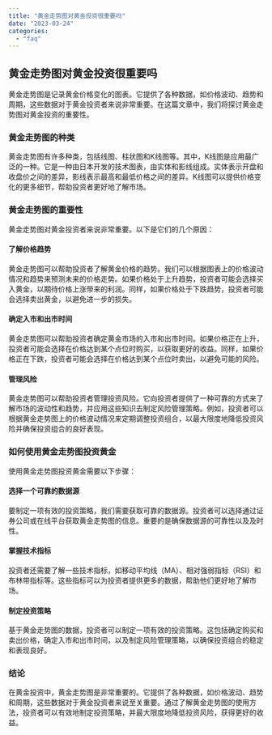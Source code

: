 ```yaml
---
title: "黄金走势图对黄金投资很重要吗"
date: "2023-03-24"
categories: 
  - "faq"
---
```


## 黄金走势图对黄金投资很重要吗

黄金走势图是记录黄金价格变化的图表。它提供了各种数据，如价格波动、趋势和周期，这些数据对于黄金投资者来说非常重要。在这篇文章中，我们将探讨黄金走势图对黄金投资的重要性。

### 黄金走势图的种类

黄金走势图有许多种类，包括线图、柱状图和K线图等。其中，K线图是应用最广泛的一种。它是一种由日本开发的技术图表，由实体和影线组成。实体表示开盘和收盘价之间的差异，影线表示最高和最低价格之间的差异。K线图可以提供价格变化的更多细节，帮助投资者更好地了解市场。

### 黄金走势图的重要性

黄金走势图对黄金投资者来说非常重要。以下是它们的几个原因：

#### 了解价格趋势

黄金走势图可以帮助投资者了解黄金价格的趋势。我们可以根据图表上的价格波动情况和趋势来预测未来的价格走势。如果价格处于上升趋势，投资者可能会选择买入黄金，以期待价格上涨带来的利润。同样，如果价格处于下跌趋势，投资者可能会选择卖出黄金，以避免进一步的损失。

#### 确定入市和出市时间

黄金走势图可以帮助投资者确定黄金市场的入市和出市时间。如果价格正在上升，投资者可能会选择在价格达到某个点位时购买，以获取更好的收益。同样，如果价格正在下跌，投资者可能会选择在价格达到某个点位时卖出，以避免可能的风险。

#### 管理风险

黄金走势图可以帮助投资者管理投资风险。它向投资者提供了一种可靠的方式来了解市场的波动性和趋势，并应用这些知识去制定风险管理策略。例如，投资者可以根据黄金走势图上的价格波动情况来定期调整投资组合，以最大限度地降低投资风险并确保投资组合的良好表现。

### 如何使用黄金走势图投资黄金

使用黄金走势图投资黄金需要以下步骤：

#### 选择一个可靠的数据源

要制定一项有效的投资策略，我们需要获取可靠的数据源。投资者可以选择通过证券公司或在线平台获取黄金走势图的信息。重要的是确保数据源的可靠性以及及时性。

#### 掌握技术指标

投资者还需要了解一些技术指标，如移动平均线（MA）、相对强弱指标（RSI）和布林带指标等。这些指标可以为投资者提供更多的数据，帮助他们更好地了解市场。

#### 制定投资策略

基于黄金走势图的数据，投资者可以制定一项有效的投资策略。这包括确定购买和卖出价格，确定入市和出市时间，以及制定风险管理策略，以确保投资组合的稳定和表现良好。

### 结论

在黄金投资中，黄金走势图是非常重要的。它提供了各种数据，如价格波动、趋势和周期，这些数据对于黄金投资者来说至关重要。通过了解黄金走势图的使用方法，投资者可以有效地制定投资策略，并最大限度地降低投资风险，获得更好的收益。

